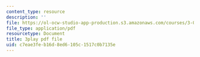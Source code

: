 ```yaml
---
content_type: resource
description: ''
file: https://ol-ocw-studio-app-production.s3.amazonaws.com/courses/3-054-cellular-solids-structure-properties-and-applications-spring-2015/c7eae3feb16d8ed6105c1517c0b7135e_ZWdDKll8qZc.pdf
file_type: application/pdf
resourcetype: Document
title: 3play pdf file
uid: c7eae3fe-b16d-8ed6-105c-1517c0b7135e
---
```

